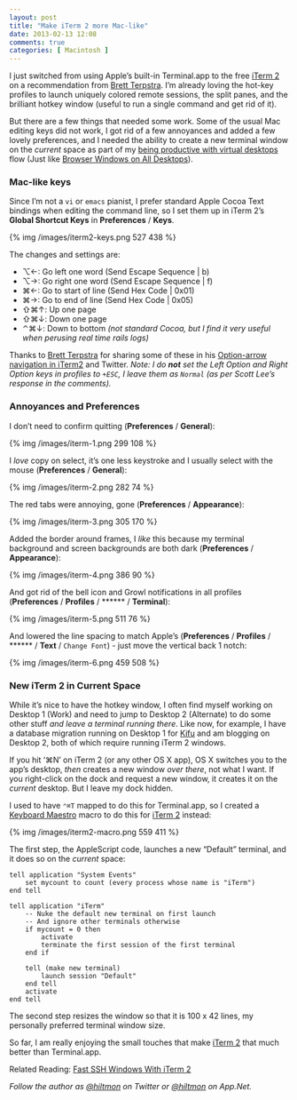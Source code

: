 ```yaml
---
layout: post
title: "Make iTerm 2 more Mac-like"
date: 2013-02-13 12:08
comments: true
categories: [ Macintosh ]
---
```


I just switched from using Apple’s built-in Terminal.app to the free [iTerm 2](http://www.iterm2.com/#/section/home) on a recommendation from [Brett Terpstra](http://brettterpstra.com). I’m already loving the hot-key profiles to launch uniquely colored remote sessions, the split panes, and the brilliant hotkey window (useful to run a single command and get rid of it).

But there are a few things that needed some work. Some of the usual Mac editing keys did not work, I got rid of a few annoyances and added a few lovely preferences, and I needed the ability to create a new terminal window on the *current* space as part of my [being productive with virtual desktops](http://hiltmon.com/blog/2013/01/17/being-productive-with-virtual-desktops/) flow (Just like [Browser Windows on All Desktops](http://www.hiltmon.com/blog/2013/01/19/browser-windows-on-all-desktops/)).

### Mac-like keys

Since I’m not a `vi` or `emacs` pianist, I prefer standard Apple Cocoa Text bindings when editing the command line, so I set them up in iTerm 2’s **Global Shortcut Keys** in **Preferences** / **Keys**.

{% img /images/iterm2-keys.png 527 438 %}

The changes and settings are:

* ⌥←: Go left one word (Send Escape Sequence | b)
* ⌥→: Go right one word (Send Escape Sequence | f)
* ⌘←: Go to start of line (Send Hex Code | 0x01)
* ⌘→: Go to end of line (Send Hex Code | 0x05)
* ⇧⌘↑: Up one page
* ⇧⌘↓: Down one page
* ⌃⌘↓: Down to bottom *(not standard Cocoa, but I find it very useful when perusing real time rails logs)*

Thanks to [Brett Terpstra](http://brettterpstra.com) for sharing some of these in his [Option-arrow navigation in iTerm2](http://brettterpstra.com/2011/08/12/option-arrow-navigation-in-iterm2/) and Twitter. *Note: I do **not** set the Left Option and Right Option keys in profiles to `+ESC`, I leave them as `Normal` (as per Scott Lee’s response in the comments).*

### Annoyances and Preferences

I don’t need to confirm quitting (**Preferences** / **General**):

{% img /images/iterm-1.png 299 108 %}

I *love* copy on select, it’s one less keystroke and I usually select with the mouse (**Preferences** / **General**):

{% img /images/iterm-2.png 282 74 %}

The red tabs were annoying, gone (**Preferences** / **Appearance**):

{% img /images/iterm-3.png 305 170 %}

Added the border around frames, I *like* this because my terminal background and screen backgrounds are both dark (**Preferences** / **Appearance**):

{% img /images/iterm-4.png 386 90 %}

And got rid of the bell icon and Growl notifications in all profiles (**Preferences** / **Profiles** / ****** / **Terminal**):

{% img /images/iterm-5.png 511 76 %}

And lowered the line spacing to match Apple’s (**Preferences** / **Profiles** / ****** / **Text** / `Change Font`) - just move the vertical back 1 notch:

{% img /images/iterm-6.png 459 508 %}

### New iTerm 2 in Current Space

While it’s nice to have the hotkey window, I often find myself working on Desktop 1 (Work) and need to jump to Desktop 2 (Alternate) to do some other stuff *and leave a terminal running there*. Like now, for example, I have a database migration running on Desktop 1 for [Kifu](http://www,kifuapp.com) and am blogging on Desktop 2, both of which require running iTerm 2 windows.

If you hit ‘⌘N’ on iTerm 2 (or any other OS X app), OS X switches you to the app’s desktop, *then* creates a new window *over there*, not what I want. If you right-click on the dock and request a new window, it creates it on the *current* desktop. But I leave my dock hidden.

I used to have `⌃⌘T` mapped to do this for Terminal.app, so I created a [Keyboard Maestro](http://www.keyboardmaestro.com/main/) macro to do this for [iTerm 2](http://www.iterm2.com/#/section/home) instead:

{% img /images/iterm2-macro.png 559 411 %}

The first step, the AppleScript code, launches a new “Default” terminal, and it does so on the *current* space:

``` applescript
tell application "System Events"
    set mycount to count (every process whose name is "iTerm")
end tell

tell application "iTerm"
    -- Nuke the default new terminal on first launch
    -- And ignore other terminals otherwise
    if mycount = 0 then
        activate
        terminate the first session of the first terminal
    end if
    
    tell (make new terminal)
        launch session "Default"
    end tell
    activate
end tell
```

The second step resizes the window so that it is 100 x 42 lines, my personally preferred terminal window size.

So far, I am really enjoying the small touches that make [iTerm 2](http://www.iterm2.com/#/section/home) that much better than Terminal.app.

Related Reading: [Fast SSH Windows With iTerm 2](http://www.hiltmon.com/blog/2013/07/18/fast-ssh-windows-with-iterm-2/)

*Follow the author as [@hiltmon](http://twitter.com/hiltmon) on Twitter or [@hiltmon](http://alpha.app.net/hiltmon) on App.Net.*
